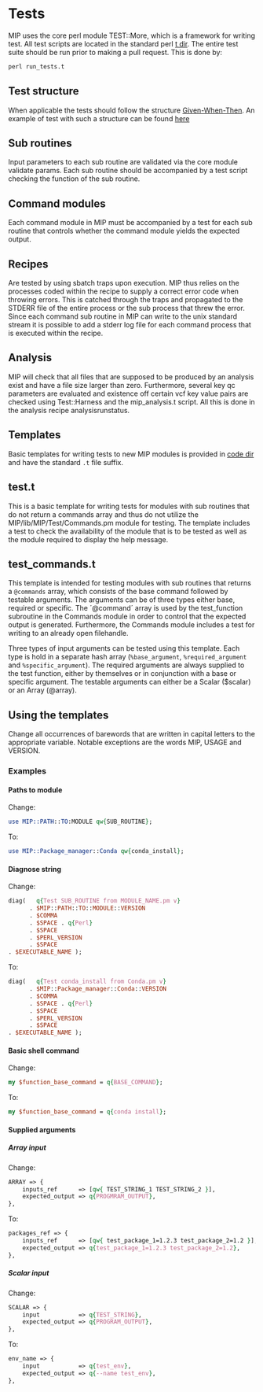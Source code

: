 # Tests
MIP uses the core perl module TEST::More, which is a framework for writing test.  All test scripts are located in the standard perl [t dir]. The entire test suite should be run prior to making a pull request. This is done by:
```Perl
perl run_tests.t
```

## Test structure
When applicable the tests should follow the structure [Given-When-Then]. An example of test with such a structure can be found [here]

## Sub routines
Input parameters to each sub routine are validated via the core module validate params. Each sub routine should be accompanied by a test script checking the function of the sub routine.

## Command modules
Each command module in MIP must be accompanied by a test for each sub routine that controls whether the command module yields the expected output.

## Recipes
Are tested by using sbatch traps upon execution. MIP thus relies on the processes coded within the recipe to supply a correct error code when throwing errors. This is catched through the traps and propagated to the STDERR file of the entire process or the sub process that threw the error. Since each command sub routine in MIP can write to the unix standard stream it is possible to add a stderr log file for each command process that is executed within the recipe.

## Analysis
MIP will check that all files that are supposed to be produced by an analysis exist and have a file size larger than zero. Furthermore, several key qc parameters are evaluated and existence off certain vcf key value pairs are checked using Test::Harness and the mip_analysis.t script. All this is done in the analysis recipe analysisrunstatus.

## Templates
Basic templates for writing tests to new MIP modules is provided in [code dir] and have the standard `.t` file suffix.

## test.t
This is a basic template for writing tests for modules with sub routines that do not return a commands array and thus do not utilize the MIP/lib/MIP/Test/Commands.pm module for testing. The template includes a test to check the availability of the module that is to be tested as well as the module required to display the help message.

## test_commands.t
This template is intended for testing modules with sub routines that returns a `@commands` array, which consists of the base command followed by testable arguments. The arguments can be of three types either base, required or specific. The ´@command´ array is used by the test_function subroutine in the Commands module in order to control that the expected output is generated. Furthermore, the Commands module includes a test for writing to an already open filehandle.

Three types of input arguments can be tested using this template. Each type is hold in a separate hash array (`%base_argument`, `%required_argument` and `%specific_argument`). The required arguments are always supplied to the test function, either by themselves or in conjunction with a base or specific argument. The testable arguments can either be a Scalar ($scalar) or an Array (@array).

## Using the templates
Change all occurrences of barewords that are written in capital letters to the appropriate variable. Notable exceptions are the words MIP, USAGE and VERSION.

### Examples
#### Paths to module
Change:
```Perl
use MIP::PATH::TO:MODULE qw{SUB_ROUTINE};
```
To:
```Perl
use MIP::Package_manager::Conda qw{conda_install};
```  
#### Diagnose string
Change:
```Perl
diag(   q{Test SUB_ROUTINE from MODULE_NAME.pm v}
      . $MIP::PATH::TO::MODULE::VERSION
      . $COMMA
      . $SPACE . q{Perl}
      . $SPACE
      . $PERL_VERSION
      . $SPACE
. $EXECUTABLE_NAME );
```
To:
```Perl
diag(   q{Test conda_install from Conda.pm v}
      . $MIP::Package_manager::Conda::VERSION
      . $COMMA
      . $SPACE . q{Perl}
      . $SPACE
      . $PERL_VERSION
      . $SPACE
. $EXECUTABLE_NAME );
```
#### Basic shell command
Change:
```Perl
my $function_base_command = q{BASE_COMMAND};
```
To:
```Perl
my $function_base_command = q{conda install};
```
#### Supplied arguments
##### Array input
Change:
```Perl
ARRAY => {
    inputs_ref      => [qw{ TEST_STRING_1 TEST_STRING_2 }],
    expected_output => q{PROGMRAM_OUTPUT},
},
```
To:
```Perl
packages_ref => {
    inputs_ref      => [qw{ test_package_1=1.2.3 test_package_2=1.2 }],
    expected_output => q{test_package_1=1.2.3 test_package_2=1.2},
},
```
##### Scalar input
Change:
```Perl
SCALAR => {
    input           => q{TEST_STRING},
    expected_output => q{PROGRAM_OUTPUT},
},
```
To:
```Perl
env_name => {
    input           => q{test_env},
    expected_output => q{--name test_env},
},
```
[t dir]: https://github.com/Clinical-Genomics/MIP/tree/master/t
[Given-When-Then]: https://www.agilealliance.org/glossary/gwt/#q=~(filters~(postType~(~'page~'post~'aa_book~'aa_event_session~'aa_experience_report~'aa_glossary~'aa_research_paper~'aa_video)~tags~(~'given*20when*20then))~searchTerm~'~sort~false~sortDirection~'asc~page~1)
[here]:(documentation/API/Tests/Exit_signals)
[code dir]: https://github.com/Clinical-Genomics/MIP/tree/master/templates/code/
